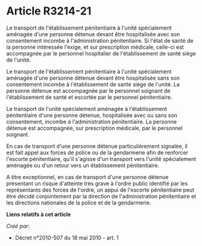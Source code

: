 # Article R3214-21

Le transport de l'établissement pénitentiaire à l'unité spécialement aménagée d'une personne détenue devant être hospitalisée
avec son consentement incombe à l'administration pénitentiaire. Si l'état de santé de la personne intéressée l'exige, et sur
prescription médicale, celle-ci est accompagnée par le personnel hospitalier de l'établissement de santé siège de l'unité. 

Le transport de l'établissement pénitentiaire à l'unité spécialement aménagée d'une personne détenue devant être hospitalisée
sans son consentement incombe à l'établissement de santé siège de l'unité. La personne détenue est accompagnée par le
personnel soignant de l'établissement de santé et escortée par le personnel pénitentiaire. 

Le transport de l'unité spécialement aménagée à l'établissement pénitentiaire d'une personne détenue, hospitalisée avec ou
sans son consentement, incombe à l'administration pénitentiaire. La personne détenue est accompagnée, sur prescription
médicale, par le personnel soignant. 

En cas de transport d'une personne détenue particulièrement signalée, il est fait appel aux forces de police ou de la
gendarmerie afin de renforcer l'escorte pénitentiaire, qu'il s'agisse d'un transport vers l'unité spécialement aménagée ou
d'un retour vers un établissement pénitentiaire. 

A titre exceptionnel, en cas de transport d'une personne détenue présentant un risque d'atteinte très grave à l'ordre public
identifié par les représentants des forces de l'ordre, un appui de l'escorte pénitentiaire peut être décidé conjointement par
la direction de l'administration pénitentiaire et les directions nationales de la police et de la gendarmerie.

**Liens relatifs à cet article**

_Créé par_:

  - Décret n°2010-507 du 18 mai 2010 - art. 1
